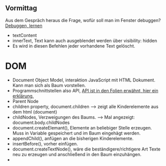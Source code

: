 ## Vormittag

Aus dem Gespräch heraus die Frage, wofür soll man im Fenster debuggen?
[Debuggen, lernen](https://t3n.de/news/debuggen-lernen-5-kniffe-fuer-1305305/)

- textContent
- innerText, Text kann auch ausgeblendet werden über visibility: hidden
- Es wird in diesen Befehlen jeder vorhandene Text gelöscht.

# DOM
- Document Object Model, interaktion JavaScript mit HTML Dokument. Kann man sich als Baum vorstellen.
- Programmschnittstellen also API, [API ist in den Folien erwähnt, hier ein erklärung.](https://www.talend.com/de/resources/was-ist-eine-api/)
- Parent Node
- children property, document.children --> zeigt alle Kinderelemente aus dem html (document)
- childNodes, Verzweigungen des Baums. --> Mal angezeigt: document.body.childNodes
- document.createElemant(), Elemente an beliebiger Stelle erzeugen. Muss in Variable gespeichert und im Baum eingehägt werden.
- appendChild(), anfügen an die bisherigen Kinderelemente.
- insertBefore(), vorher einfügen.
- document.createTextNode(), wäre die beständigere/richtigere Art Texte neu zu erzeugen und anschließend in den Baum einzuhängen.
- 
